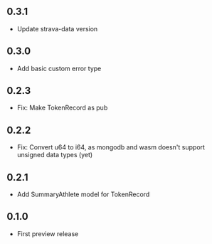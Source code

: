 ## 0.3.1

* Update strava-data version

## 0.3.0

* Add basic custom error type

## 0.2.3

* Fix: Make TokenRecord as pub

## 0.2.2

* Fix: Convert u64 to i64, as mongodb and wasm doesn't support unsigned data types (yet)

## 0.2.1

* Add SummaryAthlete model for TokenRecord

## 0.1.0

* First preview release